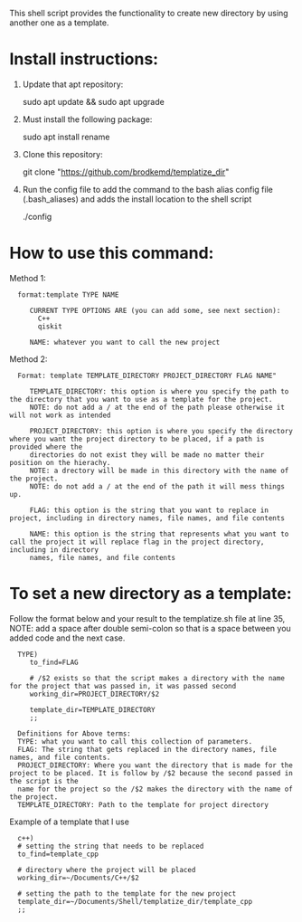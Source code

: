 This shell script provides the functionality to create new directory by using another one as a template.

# Install instructions:
   
   1) Update that apt repository:
   
      sudo apt update && sudo apt upgrade

   2) Must install the following package:
      
      sudo apt install rename

   3) Clone this repository:
   
      git clone "https://github.com/brodkemd/templatize_dir"

   4) Run the config file to add the command to the bash alias config file (.bash_aliases) and adds the install location to the shell script
      
      ./config

# How to use this command:
   Method 1:
      
      format:template TYPE NAME

         CURRENT TYPE OPTIONS ARE (you can add some, see next section):
           C++
           qiskit

         NAME: whatever you want to call the new project

   Method 2:
      
      Format: template TEMPLATE_DIRECTORY PROJECT_DIRECTORY FLAG NAME"

         TEMPLATE_DIRECTORY: this option is where you specify the path to the directory that you want to use as a template for the project.
         NOTE: do not add a / at the end of the path please otherwise it will not work as intended

         PROJECT_DIRECTORY: this option is where you specify the directory where you want the project directory to be placed, if a path is provided where the
         directories do not exist they will be made no matter their position on the hierachy.
         NOTE: a drectory will be made in this directory with the name of the project.
         NOTE: do not add a / at the end of the path it will mess things up.

         FLAG: this option is the string that you want to replace in project, including in directory names, file names, and file contents

         NAME: this option is the string that represents what you want to call the project it will replace flag in the project directory, including in directory 
         names, file names, and file contents 


# To set a new directory as a template:

   Follow the format below and your result to the templatize.sh file at line 35, NOTE: add a space after 
   double semi-colon so that is a space between you added code and the next case.

      TYPE)
         to_find=FLAG

         # /$2 exists so that the script makes a directory with the name for the project that was passed in, it was passed second
         working_dir=PROJECT_DIRECTORY/$2

         template_dir=TEMPLATE_DIRECTORY
         ;;

      Definitions for Above terms:
      TYPE: what you want to call this collection of parameters.
      FLAG: The string that gets replaced in the directory names, file names, and file contents.
      PROJECT_DIRECTORY: Where you want the directory that is made for the project to be placed. It is follow by /$2 because the second passed in the script is the 
      name for the project so the /$2 makes the directory with the name of the project.
      TEMPLATE_DIRECTORY: Path to the template for project directory
    

   Example of a template that I use
      
      c++)
      # setting the string that needs to be replaced
      to_find=template_cpp

      # directory where the project will be placed
      working_dir=~/Documents/C++/$2

      # setting the path to the template for the new project
      template_dir=~/Documents/Shell/templatize_dir/template_cpp
      ;;
